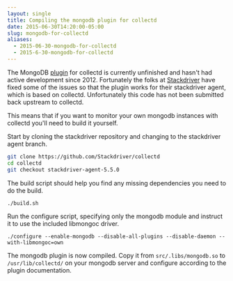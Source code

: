 ```yaml
---
layout: single
title: Compiling the mongodb plugin for collectd
date: 2015-06-30T14:20:00-05:00
slug: mongodb-for-collectd
aliases:
  - 2015-06-30-mongodb-for-collectd
  - 2015-6-30-mongodb-for-collectd
---
```


The MongoDB [plugin](https://collectd.org/wiki/index.php/Plugin:MongoDB) for collectd is currently unfinished and hasn't had active development since 2012. Fortunately the folks at [Stackdriver](https://github.com/Stackdriver) have fixed some of the issues so that the plugin works for their stackdriver agent, which is based on collectd. Unfortunately this code has not been submitted back upstream to collectd.

This means that if you want to monitor your own mongodb instances with collectd you'll need to build it yourself.

Start by cloning the stackdriver repository and changing to the stackdriver agent branch.

```bash
git clone https://github.com/Stackdriver/collectd
cd collectd
git checkout stackdriver-agent-5.5.0
```

The build script should help you find any missing dependencies you need to do the build.

```bash
./build.sh
```

Run the configure script, specifying only the mongodb module and instruct it to use the included libmongoc driver.

```
./configure --enable-mongodb --disable-all-plugins --disable-daemon --with-libmongoc=own
```

The mongodb plugin is now compiled. Copy it from `src/.libs/mongodb.so` to `/usr/lib/collectd/` on your mongodb server and configure according to the plugin documentation.
